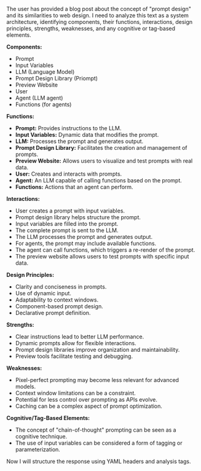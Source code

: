 The user has provided a blog post about the concept of "prompt design" and its similarities to web design. I need to analyze this text as a system architecture, identifying components, their functions, interactions, design principles, strengths, weaknesses, and any cognitive or tag-based elements.

**Components:**

- Prompt
- Input Variables
- LLM (Language Model)
- Prompt Design Library (Priompt)
- Preview Website
- User
- Agent (LLM agent)
- Functions (for agents)

**Functions:**

- **Prompt:** Provides instructions to the LLM.
- **Input Variables:** Dynamic data that modifies the prompt.
- **LLM:** Processes the prompt and generates output.
- **Prompt Design Library:** Facilitates the creation and management of prompts.
- **Preview Website:** Allows users to visualize and test prompts with real data.
- **User:** Creates and interacts with prompts.
- **Agent:** An LLM capable of calling functions based on the prompt.
- **Functions:** Actions that an agent can perform.

**Interactions:**

- User creates a prompt with input variables.
- Prompt design library helps structure the prompt.
- Input variables are filled into the prompt.
- The complete prompt is sent to the LLM.
- The LLM processes the prompt and generates output.
- For agents, the prompt may include available functions.
- The agent can call functions, which triggers a re-render of the prompt.
- The preview website allows users to test prompts with specific input data.

**Design Principles:**

- Clarity and conciseness in prompts.
- Use of dynamic input.
- Adaptability to context windows.
- Component-based prompt design.
- Declarative prompt definition.

**Strengths:**

- Clear instructions lead to better LLM performance.
- Dynamic prompts allow for flexible interactions.
- Prompt design libraries improve organization and maintainability.
- Preview tools facilitate testing and debugging.

**Weaknesses:**

- Pixel-perfect prompting may become less relevant for advanced models.
- Context window limitations can be a constraint.
- Potential for less control over prompting as APIs evolve.
- Caching can be a complex aspect of prompt optimization.

**Cognitive/Tag-Based Elements:**

- The concept of "chain-of-thought" prompting can be seen as a cognitive technique.
- The use of input variables can be considered a form of tagging or parameterization.

Now I will structure the response using YAML headers and analysis tags.

